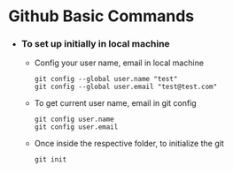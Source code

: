 # Github Basic Commands
- ### To set up initially in local machine
    - Config your user name, email in local machine
        ``` 
        git config --global user.name "test"
        git config --global user.email "test@test.com"
        ```
    - To get current user name, email in git config
        ```
        git config user.name
        git config user.email
        ```
    - Once inside the respective folder, to initialize the git
        ```
        git init
        ```